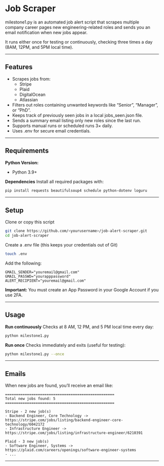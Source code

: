 # Job Scraper
milestone1.py is an automated job alert script that scrapes multiple company 
career pages new engineering-related roles and sends you an email notification 
when new jobs appear.

It runs either once for testing or continuously, checking three times a 
day (8AM, 12PM, and 5PM local time).

---
## Features
- Scrapes jobs from:
    - Stripe
    - Plaid
    - DigitalOcean
    - Atlassian
- Filters out roles containing unwanted keywords like “Senior”, “Manager”, or “PhD”.
- Keeps track of previously seen jobs in a local jobs_seen.json file.
- Sends a summary email listing only new roles since the last run.
- Supports manual runs or scheduled runs 3× daily.
- Uses .env for secure email credentials.

---
## Requirements

**Python Version:**
- Python 3.9+

**Dependencies**
Install all required packages with:

```bash
pip install requests beautifulsoup4 schedule python-dotenv loguru
```
---
## Setup
Clone or copy this script

```bash
git clone https://github.com/<yourusername>/job-alert-scraper.git
cd job-alert-scraper
```

Create a .env file (this keeps your credentials out of Git)
```bash
touch .env
```

Add the following:
```
GMAIL_SENDER="youremail@gmail.com"
GMAIL_PASSWD="yourapppassword"
ALERT_RECIPIENT="youremail@gmail.com"
```

**Important:**
You must create an App Password in your Google Account if you use 2FA.

---
## Usage

**Run continuously**
Checks at 8 AM, 12 PM, and 5 PM local time every day:
```bash
python milestone1.py
```

**Run once**
Checks immediately and exits (useful for testing):
```bash
python milestone1.py --once
```
---
## Emails
When new jobs are found, you’ll receive an email like:

```
==================================================
Total new jobs found: 5
==================================================

Stripe - 2 new job(s)
- Backend Engineer, Core Technology -> https://stripe.com/jobs/listing/backend-engineer-core-technology/6042172
- Infrastructure Engineer -> https://stripe.com/jobs/listing/infrastructure-engineer/6210391

Plaid - 3 new job(s)
- Software Engineer, Systems -> https://plaid.com/careers/openings/software-engineer-systems
- ...
```

---

